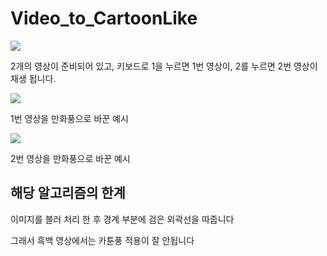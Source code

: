 # Video_to_CartoonLike

<img src=https://github.com/KimximyaFan/Video_to_CartoonLike/assets/107273680/eec88006-dbf5-41f8-b6f4-ff018223ba51>

2개의 영상이 준비되어 있고, 키보드로 1을 누르면 1번 영상이, 2를 누르면 2번 영상이 재생 됩니다.



<img src=https://github.com/KimximyaFan/Video_to_CartoonLike/assets/107273680/827a3dfb-2839-438b-80a1-9734d7e65e97>

1번 영상을 만화풍으로 바꾼 예시



<img src=https://github.com/KimximyaFan/Video_to_CartoonLike/assets/107273680/6989026a-c496-40f6-8211-6404bd73cc3d>

2번 영상을 만화풍으로 바꾼 예시



## 해당 알고리즘의 한계
이미지를 블러 처리 한 후 경계 부분에 검은 외곽선을 따줍니다

그래서 흑백 영상에서는 카툰풍 적용이 잘 안됩니다
